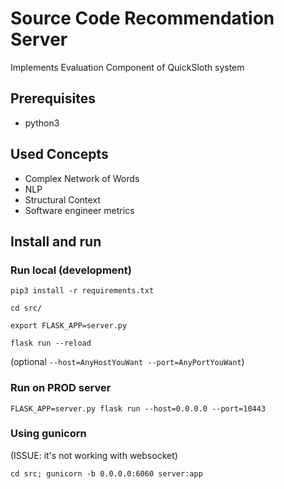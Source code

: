 # Source Code Recommendation Server

Implements Evaluation Component of QuickSloth system

## Prerequisites

* python3

## Used Concepts

* Complex Network of Words
* NLP
* Structural Context
* Software engineer metrics

## Install and run

### Run local (development)

`pip3 install -r requirements.txt`

`cd src/`

`export FLASK_APP=server.py`

`flask run --reload`

(optional `--host=AnyHostYouWant --port=AnyPortYouWant`)

### Run on PROD server

`FLASK_APP=server.py flask run --host=0.0.0.0 --port=10443`

### Using gunicorn
(ISSUE: it's not working with websocket)

`cd src; gunicorn -b 0.0.0.0:6060 server:app`

